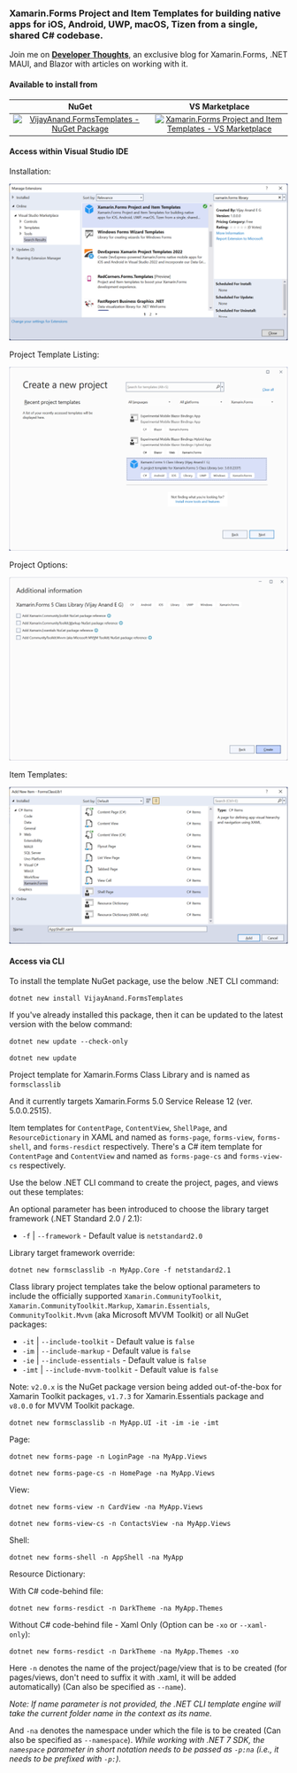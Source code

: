 ### Xamarin.Forms Project and Item Templates for building native apps for iOS, Android, UWP, macOS, Tizen from a single, shared C# codebase.

Join me on [**Developer Thoughts**](https://egvijayanand.in/), an exclusive blog for Xamarin.Forms, .NET MAUI, and Blazor with articles on working with it.

#### Available to install from

|NuGet|VS Marketplace|
|:---:|:---:|
|[![VijayAnand.FormsTemplates - NuGet Package](https://badgen.net/nuget/v/VijayAnand.FormsTemplates/)](https://www.nuget.org/packages/VijayAnand.FormsTemplates/)|[![Xamarin.Forms Project and Item Templates - VS Marketplace](https://badgen.net/vs-marketplace/v/egvijayanand.xamarin-forms-templates)](https://marketplace.visualstudio.com/items?itemName=egvijayanand.xamarin-forms-templates)|

#### Access within Visual Studio IDE

Installation:

![Install from VS Marketplace](images/xamarin-forms-vs-extension.png)

Project Template Listing:

![Xamarin.Forms Class Library Project Template](images/xamarin-forms-class-library.png)

Project Options:

![Xamarin.Forms Class Library - Project Options](images/xamarin-forms-class-library-options.png)

Item Templates:

![Xamarin.Forms - Item Templates](images/xamarin-forms-item-templates.png)

#### Access via CLI

To install the template NuGet package, use the below .NET CLI command:

```shell
dotnet new install VijayAnand.FormsTemplates
```

If you've already installed this package, then it can be updated to the latest version with the below command:

```shell
dotnet new update --check-only
```
```shell
dotnet new update
```
Project template for Xamarin.Forms Class Library and is named as `formsclasslib`

And it currently targets Xamarin.Forms 5.0 Service Release 12 (ver. 5.0.0.2515).

Item templates for `ContentPage`, `ContentView`, `ShellPage`, and `ResourceDictionary` in XAML and named as `forms-page`, `forms-view`, `forms-shell`, and `forms-resdict` respectively. There's a C# item template for `ContentPage` and `ContentView` and named as `forms-page-cs` and `forms-view-cs` respectively.

Use the below .NET CLI command to create the project, pages, and views out these templates:

An optional parameter has been introduced to choose the library target framework (.NET Standard 2.0 / 2.1):

* `-f` | `--framework` - Default value is `netstandard2.0`

Library target framework override:
```shell
dotnet new formsclasslib -n MyApp.Core -f netstandard2.1
```

Class library project templates take the below optional parameters to include the officially supported `Xamarin.CommunityToolkit`, `Xamarin.CommunityToolkit.Markup`, `Xamarin.Essentials`, `CommunityToolkit.Mvvm` (aka Microsoft MVVM Toolkit) or all NuGet packages:

* `-it` | `--include-toolkit` - Default value is `false`
* `-im` | `--include-markup` - Default value is `false`
* `-ie` | `--include-essentials` - Default value is `false`
* `-imt` | `--include-mvvm-toolkit` - Default value is `false`

Note: `v2.0.x` is the NuGet package version being added out-of-the-box for Xamarin Toolkit packages, `v1.7.3` for Xamarin.Essentials package and `v8.0.0` for MVVM Toolkit package.

```shell
dotnet new formsclasslib -n MyApp.UI -it -im -ie -imt
```

Page:
```shell
dotnet new forms-page -n LoginPage -na MyApp.Views
```
```shell
dotnet new forms-page-cs -n HomePage -na MyApp.Views
```

View:
```shell
dotnet new forms-view -n CardView -na MyApp.Views
```
```shell
dotnet new forms-view-cs -n ContactsView -na MyApp.Views
```

Shell:
```shell
dotnet new forms-shell -n AppShell -na MyApp
```

Resource Dictionary:

With C# code-behind file:
```shell
dotnet new forms-resdict -n DarkTheme -na MyApp.Themes
```

Without C# code-behind file - Xaml Only (Option can be `-xo` or `--xaml-only`):
```shell
dotnet new forms-resdict -n DarkTheme -na MyApp.Themes -xo
```

Here `-n` denotes the name of the project/page/view that is to be created (for pages/views, don't need to suffix it with .xaml, it will be added automatically) (Can also be specified as `--name`). 

*Note: If name parameter is not provided, the .NET CLI template engine will take the current folder name in the context as its name.*

And `-na` denotes the namespace under which the file is to be created (Can also be specified as `--namespace`). _While working with .NET 7 SDK, the `namespace` parameter in short notation needs to be passed as `-p:na` (i.e., it needs to be prefixed with `-p:`)._
